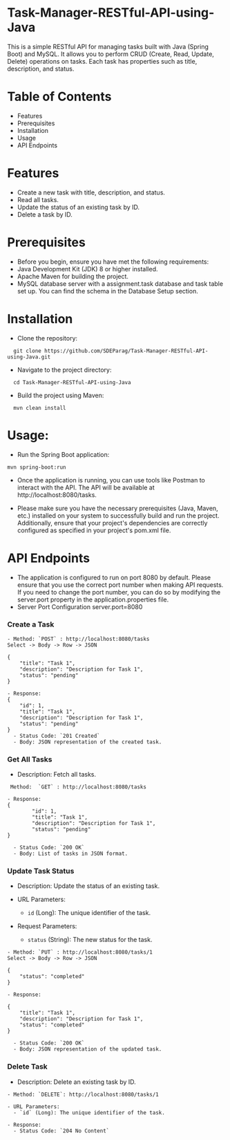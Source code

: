 # Task-Manager-RESTful-API-using-Java
This is a simple RESTful API for managing tasks built with Java (Spring Boot) and MySQL. It allows you to perform CRUD (Create, Read, Update, Delete) operations on tasks. Each task has properties such as title, description, and status.

# Table of Contents
* Features
* Prerequisites
* Installation
* Usage
* API Endpoints

# Features
* Create a new task with title, description, and status.
* Read all tasks.
* Update the status of an existing task  by ID.
* Delete a task by ID.
 
# Prerequisites
* Before you begin, ensure you have met the following requirements:
* Java Development Kit (JDK) 8 or higher installed.
* Apache Maven for building the project.
* MySQL database server with a assignment.task database and task table set up. You can find the schema in the Database Setup section.

# Installation
* Clone the repository:
```http
  git clone https://github.com/SDEParag/Task-Manager-RESTful-API-using-Java.git
```
* Navigate to the project directory:
```http
  cd Task-Manager-RESTful-API-using-Java
```
* Build the project using Maven:
```http
  mvn clean install
```

# Usage:

* Run the Spring Boot application:
```http
mvn spring-boot:run
```
* Once the application is running, you can use tools like Postman to interact with the API. The API will be available at http://localhost:8080/tasks. 

* Please make sure you have the necessary prerequisites (Java, Maven, etc.) installed on your system to successfully build and run the project. Additionally, ensure that your project's dependencies are correctly configured as specified in your project's pom.xml file.

# API Endpoints
* The application is configured to run on port 8080 by default. Please ensure that you use the correct port number when making API requests. If you need to change the port number, you can do so by modifying the server.port property in the application.properties file.
* Server Port Configuration
server.port=8080

### Create a Task

```http
- Method: `POST` : http://localhost:8080/tasks
Select -> Body -> Row -> JSON

{
    "title": "Task 1",
    "description": "Description for Task 1",
    "status": "pending"
}

- Response:
{
    "id": 1,
    "title": "Task 1",
    "description": "Description for Task 1",
    "status": "pending"
}
  - Status Code: `201 Created`
  - Body: JSON representation of the created task.
```

### Get All Tasks
* Description: Fetch all tasks.
```http
 Method:  `GET` : http://localhost:8080/tasks

- Response:
{
        "id": 1,
        "title": "Task 1",
        "description": "Description for Task 1",
        "status": "pending"
}

  - Status Code: `200 OK`
  - Body: List of tasks in JSON format.

```

### Update Task Status
* Description: Update the status of an existing task.
* URL Parameters:
   - `id` (Long): The unique identifier of the task.
   
 * Request Parameters:
   - `status` (String): The new status for the task.

```http
- Method: `PUT` : http://localhost:8080/tasks/1
Select -> Body -> Row -> JSON

{
    "status": "completed"
}

- Response:

{
    "title": "Task 1",
    "description": "Description for Task 1",
    "status": "completed"
}

  - Status Code: `200 OK`
  - Body: JSON representation of the updated task.
```

### Delete Task
* Description: Delete an existing task by ID.
```http
- Method: `DELETE`: http://localhost:8080/tasks/1

- URL Parameters:
  - `id` (Long): The unique identifier of the task.

- Response:
  - Status Code: `204 No Content`
```

